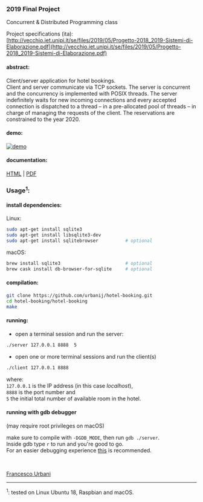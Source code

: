 ### 2019 Final Project
Concurrent & Distributed Programming class

Project specifications (ita):<br>
[http://vecchio.iet.unipi.it/se/files/2019/05/Progetto-2018_2019-Sistemi-di-Elaborazione.pdf](http://vecchio.iet.unipi.it/se/files/2019/05/Progetto-2018_2019-Sistemi-di-Elaborazione.pdf)

#### abstract:

Client/server application for hotel bookings.<br>
Client and server communicate via TCP sockets. The server is concurrent and the concurrency is implemented with POSIX threads. 
The server indefinitely waits for new incoming connections and every accepted connection is dispatched to a thread – in a pre-allocated pool of threads – in charge of
managing the requests of the client.
The reservations are constrained to the year 2020.

#### demo:

[![demo](https://i.imgur.com/9VQdDrU.png)](https://youtu.be/2S_IpDbXQF8)


#### documentation:
[HTML](https://urbanij.github.io/projects/hotel-booking/docs/html/index.html) | [PDF](https://urbanij.github.io/projects/hotel-booking/docs/latex/refman.pdf)


### Usage<sup>1</sup>:

#### install dependencies:
Linux:
```sh
sudo apt-get install sqlite3
sudo apt-get install libsqlite3-dev
sudo apt-get install sqlitebrowser          # optional
```
macOS:
```sh
brew install sqlite3                        # optional
brew cask install db-browser-for-sqlite     # optional
```

#### compilation:
```sh
git clone https://github.com/urbanij/hotel-booking.git
cd hotel-booking/hotel-booking
make
```
#### running:
- open a terminal session and run the server: <br>
```sh
./server 127.0.0.1 8888  5
```
- open one or more terminal sessions and run the client(s)<br>
```sh
./client 127.0.0.1 8888
```
where:<br>
`127.0.0.1` is the IP address (in this case _localhost_),<br> 
`8888` is the port number and <br>
`5` the initial total number of available room in the hotel.<br>


#### running with gdb debugger
(may require root privileges on macOS)

make sure to compile with `-DGDB_MODE`, then run `gdb ./server`.<br>
Inside gdb type `r` to run and you're good to go.<br> For an easier debugging experience [this](https://github.com/cyrus-and/gdb-dashboard) is recommended.


<br>

[Francesco Urbani](https://urbanij.github.io/)

---
<sup>1</sup>: tested on Linux Ubuntu 18, Raspbian and macOS.
